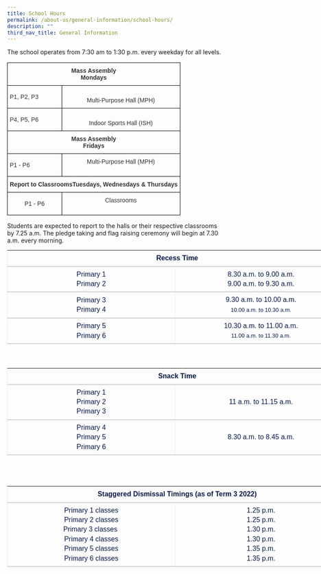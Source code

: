 ```yaml
---
title: School Hours
permalink: /about-us/general-information/school-hours/
description: ""
third_nav_title: General Information
---
```

The school operates from 7:30 am to 1:30 p.m. every weekday for all levels.

<style type="text/css">
.tg  {border-collapse:collapse;border-spacing:0;}
.tg td{border-color:black;border-style:solid;border-width:1px;font-family:Arial, sans-serif;font-size:14px;
  overflow:hidden;padding:10px 5px;word-break:normal;}
.tg th{border-color:black;border-style:solid;border-width:1px;font-family:Arial, sans-serif;font-size:14px;
  font-weight:normal;overflow:hidden;padding:10px 5px;word-break:normal;}
.tg .tg-w8nr{color:#323232;font-weight:bold;text-align:center;vertical-align:middle}
.tg .tg-5iaf{color:#323232;font-weight:bold;text-align:center;vertical-align:top}
.tg .tg-g546{color:#323232;text-align:left;vertical-align:middle}
.tg .tg-rzew{color:#323232;text-align:center;vertical-align:top}
.tg .tg-jec8{color:#323232;text-align:center;vertical-align:middle}
</style>
<table class="tg">
<thead>
  <tr>
    <th class="tg-5iaf" colspan="5"><span style="color:inherit">Mass Assembly</span><br><span style="color:inherit">Mondays</span></th>
  </tr>
</thead>
<tbody>
  <tr>
    <td class="tg-g546"><span style="color:inherit;background-color:transparent">P1, P2, P3</span></td>
    <td class="tg-rzew" colspan="4"><br><span style="color:inherit">Multi-Purpose Hall (MPH)</span><br></td>
  </tr>
  <tr>
    <td class="tg-g546"><span style="color:inherit;background-color:transparent">P4, P5, P6</span></td>
    <td class="tg-rzew" colspan="4"><br><span style="color:inherit">Indoor Sports Hall (ISH)</span><br></td>
  </tr>
  <tr>
    <td class="tg-w8nr" colspan="5"><span style="color:inherit;background-color:transparent">    </span> Mass Assembly<br>Fridays <span style="color:inherit;background-color:transparent">   </span></td>
  </tr>
  <tr>
    <td class="tg-g546"><span style="color:inherit;background-color:transparent"> P1 - P6</span></td>
    <td class="tg-jec8" colspan="4"><span style="color:inherit;background-color:transparent">   Multi-Purpose Hall (MPH)</span><br><br> <span style="color:inherit;background-color:transparent">     </span></td>
  </tr>
  <tr>
    <td class="tg-5iaf" colspan="5"><span style="color:inherit">Report to ClassroomsTuesdays, Wednesdays &amp; Thursdays</span><span style="font-weight:normal;color:inherit"> </span> <span style="font-weight:normal;color:inherit"> </span> <span style="font-weight:normal;color:inherit"> </span> <span style="font-weight:normal;color:inherit"> </span></td>
  </tr>
  <tr>
    <td class="tg-jec8"><span style="color:inherit;background-color:transparent">P1 - P6</span></td>
    <td class="tg-jec8" colspan="4"><span style="color:inherit;background-color:transparent">   Classrooms</span><br>&nbsp;&nbsp;</td>
  </tr>
</tbody>
</table>

Students are expected to report to the halls or their respective classrooms by 7.25 a.m. The pledge taking and flag raising ceremony will begin at 7.30 a.m. every morning.

<table border="1" width="540" align="center" class="iveo_table ives_tab_simple ive_eobj_center" style="margin: auto; outline: 0px; padding: 0px; border-collapse: collapse !important; clear: both; border: none; color: rgb(8, 26, 74); font-family: Rubik, sans-serif; font-size: 16px; font-style: normal; font-variant-ligatures: normal; font-variant-caps: normal; font-weight: 400; letter-spacing: normal; orphans: 2; text-align: left; text-transform: none; white-space: normal; widows: 2; word-spacing: 0px; -webkit-text-stroke-width: 0px; text-decoration-thickness: initial; text-decoration-style: initial; text-decoration-color: initial; width: 793px; height: 258px;"><tbody style="margin: 0px; outline: 0px; padding: 0px;"><tr style="margin: 0px; outline: 0px; padding: 0px;"><td colspan="2" bgcolor="#CCCCCC" height="27" style="margin: 0px; outline: 0px; padding: 7px; text-align: left; background-color: transparent; border-bottom: 1px solid rgb(170, 170, 170); color: inherit; width: 792px;"><div align="center" style="margin: 0px; outline: 0px; padding: 0px; line-height: 22.4px;"><strong style="margin: 0px; outline: 0px; padding: 0px;">Recess Time</strong></div></td></tr><tr style="margin: 0px; outline: 0px; padding: 0px;"><td width="360" style="margin: 0px; outline: 0px; padding: 7px; text-align: left; background-color: transparent; border-bottom: 1px solid rgb(170, 170, 170); color: inherit;"><div align="center" style="margin: 0px; outline: 0px; padding: 0px; line-height: 22.4px;"><font size="2" style="margin: 0px; outline: 0px; padding: 0px; line-height: 22.4px; font-family: Rubik, sans-serif !important; font-size: 1rem !important;">Primary 1<br style="margin: 0px; outline: 0px; padding: 0px;">Primary 2</font></div></td><td width="370" style="margin: 0px; outline: 0px; padding: 7px; text-align: left; background-color: transparent; border-bottom: 1px solid rgb(170, 170, 170); color: inherit;"><div align="center" style="margin: 0px; outline: 0px; padding: 0px; line-height: 22.4px;"><font size="2" style="margin: 0px; outline: 0px; padding: 0px; line-height: 22.4px; font-family: Rubik, sans-serif !important; font-size: 1rem !important;">8.30 a.m. to 9.00 a.m.</font></div><div align="center" style="margin: 0px; outline: 0px; padding: 0px; line-height: 22.4px;"><font size="2" style="margin: 0px; outline: 0px; padding: 0px; line-height: 22.4px; font-family: Rubik, sans-serif !important; font-size: 1rem !important;">9.00 a.m. to 9.30 a.m.</font></div></td></tr><tr style="margin: 0px; outline: 0px; padding: 0px;"><td style="margin: 0px; outline: 0px; padding: 7px; text-align: left; background-color: transparent; border-bottom: 1px solid rgb(170, 170, 170); color: inherit;"><div align="center" style="margin: 0px; outline: 0px; padding: 0px; line-height: 22.4px;"><font size="2" style="margin: 0px; outline: 0px; padding: 0px; line-height: 22.4px; font-family: Rubik, sans-serif !important; font-size: 1rem !important;">Primary 3<br style="margin: 0px; outline: 0px; padding: 0px;">Primary 4</font></div></td><td style="margin: 0px; outline: 0px; padding: 7px; text-align: left; background-color: transparent; border-bottom: 1px solid rgb(170, 170, 170); color: inherit;"><div align="center" style="margin: 0px; outline: 0px; padding: 0px; line-height: 22.4px;"><font size="2" style="margin: 0px; outline: 0px; padding: 0px; line-height: 22.4px; font-family: Rubik, sans-serif !important; font-size: 1rem !important;">9.30 a.m. to 10.00 a.m.<br style="margin: 0px; outline: 0px; padding: 0px;"></font><span style="margin: 0px; outline: 0px; padding: 0px; line-height: 22.4px; font-family: Rubik, sans-serif !important; font-size: small;">10.00 a.m. to 10.30 a.m.</span><font size="2" style="margin: 0px; outline: 0px; padding: 0px; line-height: 22.4px; font-family: Rubik, sans-serif !important; font-size: 1rem !important;"><br style="margin: 0px; outline: 0px; padding: 0px;"></font></div></td></tr><tr style="margin: 0px; outline: 0px; padding: 0px;"><td style="margin: 0px; outline: 0px; padding: 7px; text-align: left; background-color: transparent; border-bottom: 1px solid rgb(170, 170, 170); color: inherit;"><div align="center" style="margin: 0px; outline: 0px; padding: 0px; line-height: 22.4px;"><font size="2" style="margin: 0px; outline: 0px; padding: 0px; line-height: 22.4px; font-family: Rubik, sans-serif !important; font-size: 1rem !important;">Primary 5<br style="margin: 0px; outline: 0px; padding: 0px;">Primary 6</font></div></td><td style="margin: 0px; outline: 0px; padding: 7px; text-align: left; background-color: transparent; border-bottom: 1px solid rgb(170, 170, 170); color: inherit;"><div align="center" style="margin: 0px; outline: 0px; padding: 0px; line-height: 22.4px;"><font size="2" style="margin: 0px; outline: 0px; padding: 0px; line-height: 22.4px; font-family: Rubik, sans-serif !important; font-size: 1rem !important;">10.30 a.m. to 11.00 a.m.<br style="margin: 0px; outline: 0px; padding: 0px;"></font><span style="margin: 0px; outline: 0px; padding: 0px; line-height: 22.4px; font-family: Rubik, sans-serif !important; font-size: small;">11.00 a.m. to 11.30 a.m.</span></div></td></tr></tbody></table>

<br>

<table border="1" width="540" align="center" class="iveo_table ives_tab_simple ive_eobj_center" style="margin: auto; outline: 0px; padding: 0px; border-collapse: collapse !important; clear: both; border: none; color: rgb(8, 26, 74); font-family: Rubik, sans-serif; font-size: 16px; font-style: normal; font-variant-ligatures: normal; font-variant-caps: normal; font-weight: 400; letter-spacing: normal; orphans: 2; text-align: left; text-transform: none; white-space: normal; widows: 2; word-spacing: 0px; -webkit-text-stroke-width: 0px; text-decoration-thickness: initial; text-decoration-style: initial; text-decoration-color: initial; width: 793px; height: 258px;"><tbody style="margin: 0px; outline: 0px; padding: 0px;"><tr style="margin: 0px; outline: 0px; padding: 0px;"><td colspan="2" bgcolor="#CCCCCC" height="27" style="margin: 0px; outline: 0px; padding: 7px; text-align: left; background-color: transparent; border-bottom: 1px solid rgb(170, 170, 170); color: inherit; width: 792px;"><div align="center" style="margin: 0px; outline: 0px; padding: 0px; line-height: 22.4px;"><strong style="margin: 0px; outline: 0px; padding: 0px;">Snack Time</strong></div></td></tr><tr style="margin: 0px; outline: 0px; padding: 0px;"><td width="360" style="margin: 0px; outline: 0px; padding: 7px; text-align: left; background-color: transparent; border-bottom: 1px solid rgb(170, 170, 170); color: inherit;"><div align="center" style="margin: 0px; outline: 0px; padding: 0px; line-height: 22.4px;"><font style="margin: 0px; outline: 0px; padding: 0px; line-height: 22.4px; font-family: Rubik, sans-serif !important; font-size: 1rem !important;">Primary 1<br style="margin: 0px; outline: 0px; padding: 0px;">Primary 2</font></div><div align="center" style="margin: 0px; outline: 0px; padding: 0px; line-height: 22.4px;"><font style="margin: 0px; outline: 0px; padding: 0px; line-height: 22.4px; font-family: Rubik, sans-serif !important; font-size: 1rem !important;">Primary 3</font></div></td><td width="370" style="margin: 0px; outline: 0px; padding: 7px; text-align: left; background-color: transparent; border-bottom: 1px solid rgb(170, 170, 170); color: inherit;"><div align="center" style="margin: 0px; outline: 0px; padding: 0px; line-height: 22.4px;">11 a.m. to 11.15 a.m.</div></td></tr><tr style="margin: 0px; outline: 0px; padding: 0px;"><td style="margin: 0px; outline: 0px; padding: 7px; text-align: left; background-color: transparent; border-bottom: 1px solid rgb(170, 170, 170); color: inherit;"><div align="center" style="margin: 0px; outline: 0px; padding: 0px; line-height: 22.4px;"><font style="margin: 0px; outline: 0px; padding: 0px; line-height: 22.4px; font-family: Rubik, sans-serif !important; font-size: 1rem !important;">Primary 4<br style="margin: 0px; outline: 0px; padding: 0px;">Primary 5</font></div><div align="center" style="margin: 0px; outline: 0px; padding: 0px; line-height: 22.4px;"><font style="margin: 0px; outline: 0px; padding: 0px; line-height: 22.4px; font-family: Rubik, sans-serif !important; font-size: 1rem !important;">Primary 6</font></div></td><td style="margin: 0px; outline: 0px; padding: 7px; text-align: left; background-color: transparent; border-bottom: 1px solid rgb(170, 170, 170); color: inherit;"><div align="center" style="margin: 0px; outline: 0px; padding: 0px; line-height: 22.4px;"><font style="margin: 0px; outline: 0px; padding: 0px; line-height: 22.4px; font-family: Rubik, sans-serif !important; font-size: 1rem !important;">8.30 a.m. to 8.45 a.m.</font></div></td></tr></tbody></table>

<br>

<table border="1" width="540" align="center" class="iveo_table ives_tab_simple ive_eobj_center" style="margin: auto; outline: 0px; padding: 0px; border-collapse: collapse !important; clear: both; border: none; color: rgb(8, 26, 74); font-family: Rubik, sans-serif; font-size: 16px; font-style: normal; font-variant-ligatures: normal; font-variant-caps: normal; font-weight: 400; letter-spacing: normal; orphans: 2; text-align: left; text-transform: none; white-space: normal; widows: 2; word-spacing: 0px; -webkit-text-stroke-width: 0px; text-decoration-thickness: initial; text-decoration-style: initial; text-decoration-color: initial; width: 793px; height: 258px;"><tbody style="margin: 0px; outline: 0px; padding: 0px;"><tr style="margin: 0px; outline: 0px; padding: 0px;"><td colspan="2" bgcolor="#CCCCCC" height="27" style="margin: 0px; outline: 0px; padding: 7px; text-align: left; background-color: transparent; border-bottom: 1px solid rgb(170, 170, 170); color: inherit; width: 792px;"><div align="center" style="margin: 0px; outline: 0px; padding: 0px; line-height: 22.4px;"><strong style="margin: 0px; outline: 0px; padding: 0px;">Staggered Dismissal Timings (as of Term 3 2022)</strong></div></td></tr><tr style="margin: 0px; outline: 0px; padding: 0px;"><td width="360" style="margin: 0px; outline: 0px; padding: 7px; text-align: left; background-color: transparent; border-bottom: 1px solid rgb(170, 170, 170); color: inherit;"><div align="center" style="margin: 0px; outline: 0px; padding: 0px; line-height: 22.4px;"><font style="margin: 0px; outline: 0px; padding: 0px; line-height: 22.4px; font-family: Rubik, sans-serif !important; font-size: 1rem !important;">Primary 1 classes</font></div><div align="center" style="margin: 0px; outline: 0px; padding: 0px; line-height: 22.4px;"><font style="margin: 0px; outline: 0px; padding: 0px; line-height: 22.4px; font-family: Rubik, sans-serif !important; font-size: 1rem !important;">Primary 2 classes</font></div><div align="center" style="margin: 0px; outline: 0px; padding: 0px; line-height: 22.4px;"><font style="margin: 0px; outline: 0px; padding: 0px; line-height: 22.4px; font-family: Rubik, sans-serif !important; font-size: 1rem !important;">Primary 3 classes&nbsp;</font></div><div align="center" style="margin: 0px; outline: 0px; padding: 0px; line-height: 22.4px;"><font style="margin: 0px; outline: 0px; padding: 0px; line-height: 22.4px; font-family: Rubik, sans-serif !important; font-size: 1rem !important;">Primary 4 classes</font></div><div align="center" style="margin: 0px; outline: 0px; padding: 0px; line-height: 22.4px;"><font style="margin: 0px; outline: 0px; padding: 0px; line-height: 22.4px; font-family: Rubik, sans-serif !important; font-size: 1rem !important;">Primary 5 classes</font></div><div align="center" style="margin: 0px; outline: 0px; padding: 0px; line-height: 22.4px;"><font style="margin: 0px; outline: 0px; padding: 0px; line-height: 22.4px; font-family: Rubik, sans-serif !important; font-size: 1rem !important;">Primary 6 classes</font></div></td><td width="370" style="margin: 0px; outline: 0px; padding: 7px; text-align: left; background-color: transparent; border-bottom: 1px solid rgb(170, 170, 170); color: inherit;"><div align="center" style="margin: 0px; outline: 0px; padding: 0px; line-height: 22.4px;"><font style="margin: 0px; outline: 0px; padding: 0px; line-height: 22.4px; font-family: Rubik, sans-serif !important; font-size: 1rem !important;">1.25 p.m.</font></div><div align="center" style="margin: 0px; outline: 0px; padding: 0px; line-height: 22.4px;"><font style="margin: 0px; outline: 0px; padding: 0px; line-height: 22.4px; font-family: Rubik, sans-serif !important; font-size: 1rem !important;">1.25 p.m.</font></div><div align="center" style="margin: 0px; outline: 0px; padding: 0px; line-height: 22.4px;"><font style="margin: 0px; outline: 0px; padding: 0px; line-height: 22.4px; font-family: Rubik, sans-serif !important; font-size: 1rem !important;">1.30 p.m.</font></div><div align="center" style="margin: 0px; outline: 0px; padding: 0px; line-height: 22.4px;"><font style="margin: 0px; outline: 0px; padding: 0px; line-height: 22.4px; font-family: Rubik, sans-serif !important; font-size: 1rem !important;">1.30 p.m.</font></div><div align="center" style="margin: 0px; outline: 0px; padding: 0px; line-height: 22.4px;"><font style="margin: 0px; outline: 0px; padding: 0px; line-height: 22.4px; font-family: Rubik, sans-serif !important; font-size: 1rem !important;">1.35 p.m.</font></div><div align="center" style="margin: 0px; outline: 0px; padding: 0px; line-height: 22.4px;"><font style="margin: 0px; outline: 0px; padding: 0px; line-height: 22.4px; font-family: Rubik, sans-serif !important; font-size: 1rem !important;">1.35 p.m.</font></div></td></tr></tbody></table>